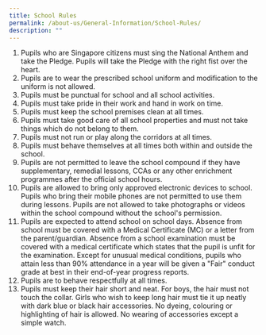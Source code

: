 ```yaml
---
title: School Rules
permalink: /about-us/General-Information/School-Rules/
description: ""
---
```



1.  Pupils who are Singapore citizens must sing the National Anthem and take the Pledge. Pupils will take the Pledge with the right fist over the heart.
2.  Pupils are to wear the prescribed school uniform and modification to the uniform is not allowed.
3.  Pupils must be punctual for school and all school activities.
4.  Pupils must take pride in their work and hand in work on time.
5.  Pupils must keep the school premises clean at all times.
6.  Pupils must take good care of all school properties and must not take things which do not belong to them.
7.  Pupils must not run or play along the corridors at all times.
8.  Pupils must behave themselves at all times both within and outside the school.
9.  Pupils are not permitted to leave the school compound if they have supplementary, remedial lessons, CCAs or any other enrichment programmes after the official school hours.
10.  Pupils are allowed to bring only approved electronic devices to school. Pupils who bring their mobile phones are not permitted to use them during lessons. Pupils are not allowed to take photographs or videos within the school compound without the school's permission.
11.  Pupils are expected to attend school on school days. Absence from school must be covered with a Medical Certificate (MC) or a letter from the parent/guardian. Absence from a school examination must be covered with a medical certificate which states that the pupil is unfit for the examination. Except for unusual medical conditions, pupils who attain less than 90% attendance in a year will be given a "Fair" conduct grade at best in their end-of-year progress reports.
12.  Pupils are to behave respectfully at all times.
13.  Pupils must keep their hair short and neat. For boys, the hair must not touch the collar. Girls who wish to keep long hair must tie it up neatly with dark blue or black hair accessories. No dyeing, colouring or highlighting of hair is allowed. No wearing of accessories except a simple watch.